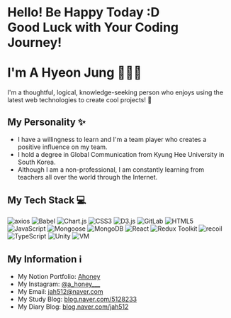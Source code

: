 # Hello! Be Happy Today :D <br> Good Luck with Your Coding Journey! <br><br> I'm A Hyeon Jung :honeybee::honeybee::honeybee:

I'm a thoughtful, logical, knowledge-seeking person who enjoys using the latest web technologies to create cool projects! :rocket: 

## My Personality :sparkles:

- I have a willingness to learn and I'm a team player who creates a positive influence on my team. 
- I hold a degree in Global Communication from Kyung Hee University in South Korea.
- Although I am a non-professional, I am constantly learning from teachers all over the world through the Internet. 

## My Tech Stack :computer:

![axios](https://img.shields.io/badge/axios-007ACC?style=for-the-badge&logo=axios&logoColor=ffffff)
![Babel](https://img.shields.io/badge/Babel-F9DC3E?style=for-the-badge&logo=babel&logoColor=323330)
![Chart.js](https://img.shields.io/badge/Chart.js-FF6384?style=for-the-badge&logo=chart.js&logoColor=ffffff)
![CSS3](https://img.shields.io/badge/CSS3-1572B6?style=for-the-badge&logo=css3&logoColor=ffffff)
![D3.js](https://img.shields.io/badge/D3.js-F9A03C?style=for-the-badge&logo=d3.js&logoColor=ffffff)
![GitLab](https://img.shields.io/badge/GitLab-FCA121?style=for-the-badge&logo=gitlab&logoColor=ffffff)
![HTML5](https://img.shields.io/badge/HTML5-E34F26?style=for-the-badge&logo=html5&logoColor=ffffff)
![JavaScript](https://img.shields.io/badge/JavaScript-F7DF1E?style=for-the-badge&logo=javascript&logoColor=323330)
![Mongoose](https://img.shields.io/badge/Mongoose-47A248?style=for-the-badge&logo=mongoose&logoColor=ffffff)
![MongoDB](https://img.shields.io/badge/MongoDB-47A248?style=for-the-badge&logo=mongodb&logoColor=ffffff)
![React](https://img.shields.io/badge/React-61DAFB?style=for-the-badge&logo=react&logoColor=ffffff)
![Redux Toolkit](https://img.shields.io/badge/Redux_Toolkit-764ABC?style=for-the-badge&logo=redux&logoColor=ffffff)
![recoil](https://img.shields.io/badge/recoil-40A9FF?style=for-the-badge&logo=recoil&logoColor=ffffff)
![TypeScript](https://img.shields.io/badge/TypeScript-007ACC?style=for-the-badge&logo=typescript&logoColor=ffffff)
![Unity](https://img.shields.io/badge/Unity-000000?style=for-the-badge&logo=unity&logoColor=ffffff)
![VM](https://img.shields.io/badge/VM-666666?style=for-the-badge)

## My Information :information_source:

- My Notion Portfolio: [Ahoney](https://www.notion.so/AHoney-3d974be936704cca9d835cf8024c719e?pvs=4)
- My Instagram: [@a_honey___](https://www.instagram.com/a_honey___/)
- My Email: [jah512@naver.com](mailto:jah512@naver.com)
- My Study Blog: [blog.naver.com/5128233](https://blog.naver.com/5128233)
- My Diary Blog: [blog.naver.com/jah512](https://blog.naver.com/jah512)
